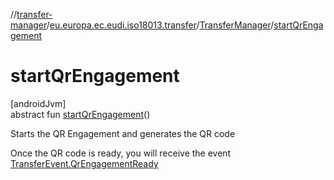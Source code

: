 //[transfer-manager](../../../index.md)/[eu.europa.ec.eudi.iso18013.transfer](../index.md)/[TransferManager](index.md)/[startQrEngagement](start-qr-engagement.md)

# startQrEngagement

[androidJvm]\
abstract fun [startQrEngagement](start-qr-engagement.md)()

Starts the QR Engagement and generates the QR code

Once the QR code is ready, you will receive the event [TransferEvent.QrEngagementReady](../-transfer-event/-qr-engagement-ready/index.md)
